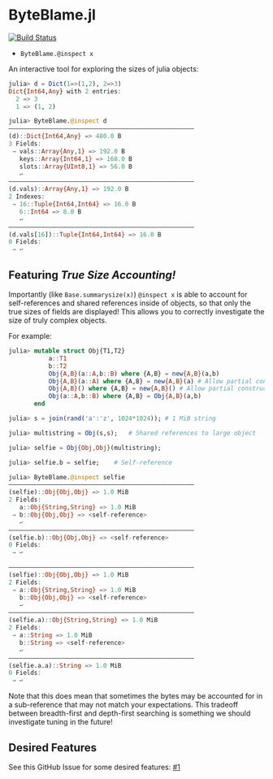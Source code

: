 # ByteBlame.jl

[![Build Status](https://travis-ci.com/nhdaly/ByteBlame.jl.svg?branch=master)](https://travis-ci.com/nhdaly/ByteBlame.jl)

- `ByteBlame.@inspect x`

An interactive tool for exploring the sizes of julia objects:
```julia
julia> d = Dict(1=>(1,2), 2=>3)
Dict{Int64,Any} with 2 entries:
  2 => 3
  1 => (1, 2)

julia> ByteBlame.@inspect d
———————————————————————————————————————————————————
(d)::Dict{Int64,Any} => 480.0 B
3 Fields:
 → vals::Array{Any,1} => 192.0 B
   keys::Array{Int64,1} => 168.0 B
   slots::Array{UInt8,1} => 56.0 B
   ↩
———————————————————————————————————————————————————
(d.vals)::Array{Any,1} => 192.0 B
2 Indexes:
 → 16::Tuple{Int64,Int64} => 16.0 B
   6::Int64 => 8.0 B
   ↩
———————————————————————————————————————————————————
(d.vals[16])::Tuple{Int64,Int64} => 16.0 B
0 Fields:
 → ↩
```

## Featuring *True Size Accounting!*
Importantly (like `Base.summarysize(x)`) `@inspect x` is able to account for self-references
and shared references inside of objects, so that only the true sizes of fields are
displayed! This allows you to correctly investigate the size of truly complex objects.

For example:
```julia
julia> mutable struct Obj{T1,T2}
           a::T1
           b::T2
           Obj{A,B}(a::A,b::B) where {A,B} = new{A,B}(a,b)
           Obj{A,B}(a::A) where {A,B} = new{A,B}(a) # Allow partial construction
           Obj{A,B}() where {A,B} = new{A,B}() # Allow partial construction
           Obj(a::A,b::B) where {A,B} = Obj{A,B}(a,b)
       end

julia> s = join(rand('a':'z', 1024*1024)); # 1 MiB string

julia> multistring = Obj(s,s);   # Shared references to large object

julia> selfie = Obj{Obj,Obj}(multistring);

julia> selfie.b = selfie;    # Self-reference

julia> ByteBlame.@inspect selfie
———————————————————————————————————————————————————
(selfie)::Obj{Obj,Obj} => 1.0 MiB
2 Fields:
   a::Obj{String,String} => 1.0 MiB
 → b::Obj{Obj,Obj} => <self-reference>
   ↩
———————————————————————————————————————————————————
(selfie.b)::Obj{Obj,Obj} => <self-reference>
0 Fields:
 → ↩

———————————————————————————————————————————————————
(selfie)::Obj{Obj,Obj} => 1.0 MiB
2 Fields:
 → a::Obj{String,String} => 1.0 MiB
   b::Obj{Obj,Obj} => <self-reference>
   ↩
———————————————————————————————————————————————————
(selfie.a)::Obj{String,String} => 1.0 MiB
2 Fields:
 → a::String => 1.0 MiB
   b::String => <self-reference>
   ↩
———————————————————————————————————————————————————
(selfie.a.a)::String => 1.0 MiB
0 Fields:
 → ↩
```

Note that this does mean that sometimes the bytes may be accounted for in a sub-reference
that may not match your expectations. This tradeoff between breadth-first and depth-first
searching is something we should investigate tuning in the future!


## Desired Features
See this GitHub Issue for some desired features: [#1](https://github.com/NHDaly/ByteBlame.jl/issues/1)
